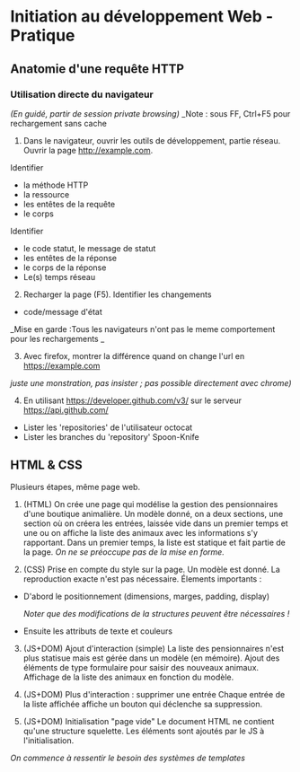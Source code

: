 # Initiation au développement Web - Pratique

## Anatomie d'une requête HTTP


### Utilisation directe du navigateur

_(En guidé, partir de session private browsing)_
_Note : sous FF, Ctrl+F5 pour rechargement sans cache

1. Dans le navigateur, ouvrir les outils de développement, partie réseau.
Ouvrir la page http://example.com.

 Identifier
 * la méthode HTTP
 * la ressource
 * les entêtes de la requête
 * le corps

 Identifier
 * le code statut, le message de statut
 * les entêtes de la réponse
 * le corps de la réponse
 * Le(s) temps réseau

2. Recharger la page (F5). Identifier les changements

 * code/message d'état

 _Mise en garde :Tous les navigateurs n'ont pas le meme comportement pour les rechargements _

3. Avec firefox, montrer la différence quand on change l'url en https://example.com

 _juste une monstration, pas insister ; pas possible directement avec chrome)_

4. En utilisant https://developer.github.com/v3/ sur le serveur https://api.github.com/
 * Lister les 'repositories' de l'utilisateur octocat
 * Lister les branches du 'repository' Spoon-Knife


## HTML & CSS

Plusieurs étapes, même page web.

1. (HTML) On crée une page qui modélise la gestion des pensionnaires d'une boutique animalière.
  Un modèle donné, on a deux sections, une section où on créera les entrées, laissée vide dans un premier temps
  et une ou on affiche la liste des animaux avec les informations s'y rapportant.
  Dans un premier temps, la liste est statique et fait partie de la page.
  _On ne se préoccupe pas de la mise en forme._

2. (CSS) Prise en compte du style sur la page.
  Un modèle est donné. La reproduction exacte n'est pas nécessaire.
  Élements importants :

  * D'abord le positionnement (dimensions, marges, padding, display)

    _Noter que des modifications de la structures peuvent être nécessaires !_
  * Ensuite les attributs de texte et couleurs

3. (JS+DOM) Ajout d'interaction (simple)
  La liste des pensionnaires n'est plus statisue mais est gérée dans un modèle (en mémoire).
  Ajout des éléments de type formulaire pour saisir des nouveaux animaux.
  Affichage de la liste des animaux en fonction du modèle.

4. (JS+DOM) Plus d'interaction : supprimer une entrée
  Chaque entrée de la liste affichée affiche un bouton qui déclenche sa suppression.

5. (JS+DOM) Initialisation "page vide"
  Le document HTML ne contient qu'une structure squelette. Les éléments sont ajoutés par le
  JS à l'initialisation.

  _On commence à ressentir le besoin des systèmes de templates_
